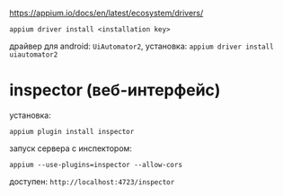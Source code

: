 https://appium.io/docs/en/latest/ecosystem/drivers/

`appium driver install <installation key>`


драйвер для android: `UiAutomator2`, установка: `appium driver install uiautomator2`


# inspector (веб-интерфейс)
установка:
```
appium plugin install inspector
```

запуск сервера с инспектором:
```
appium --use-plugins=inspector --allow-cors
```

доступен: `http://localhost:4723/inspector` 